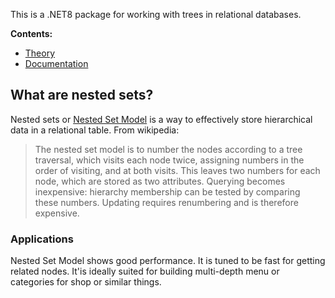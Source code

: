 This is a .NET8 package for working with trees in relational databases.

__Contents:__
- [Theory](#what-are-nested-sets)
- [Documentation](#documentation)


  
What are nested sets?
---------------------

Nested sets or [Nested Set Model](http://en.wikipedia.org/wiki/Nested_set_model) is
a way to effectively store hierarchical data in a relational table. From wikipedia:

> The nested set model is to number the nodes according to a tree traversal,
> which visits each node twice, assigning numbers in the order of visiting, and
> at both visits. This leaves two numbers for each node, which are stored as two
> attributes. Querying becomes inexpensive: hierarchy membership can be tested by
> comparing these numbers. Updating requires renumbering and is therefore expensive.

### Applications

Nested Set Model shows good performance. It is tuned to be fast for
getting related nodes. It'is ideally suited for building multi-depth menu or
categories for shop or similar things.

